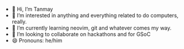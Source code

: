 - 👋 Hi, I’m Tanmay
- 👀 I’m interested in anything and everything related to do computers, really.
- 🌱 I’m currently learning neovim, git and whatever comes my way.
- 💞️ I’m looking to collaborate on hackathons and for GSoC
- 😄 Pronouns: he/him

<!---
tnmkr/tnmkr is a ✨ special ✨ repository because its `README.md` (this file) appears on your GitHub profile.
You can click the Preview link to take a look at your changes.
--->
